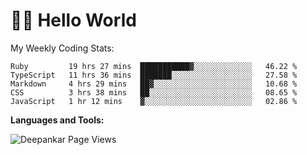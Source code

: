 # 👋🏽 Hello World 

<!--![Deepankar's github stats](https://github-readme-stats.vercel.app/api?username=Deep-Codes&count_private=true&show_icons=true&theme=radical)-->
My Weekly Coding Stats:

<!--START_SECTION:waka-->
```text
Ruby         19 hrs 27 mins  ███████████▓░░░░░░░░░░░░░   46.22 % 
TypeScript   11 hrs 36 mins  ███████░░░░░░░░░░░░░░░░░░   27.58 % 
Markdown     4 hrs 29 mins   ██▓░░░░░░░░░░░░░░░░░░░░░░   10.68 % 
CSS          3 hrs 38 mins   ██░░░░░░░░░░░░░░░░░░░░░░░   08.65 % 
JavaScript   1 hr 12 mins    ▓░░░░░░░░░░░░░░░░░░░░░░░░   02.86 % 
```
<!--END_SECTION:waka-->

**Languages and Tools:**



<p align="left"> <img src="https://komarev.com/ghpvc/?username=Deep-Codes&label=Views&color=blue&style=plastic" alt="Deepankar Page Views" /> </p>
